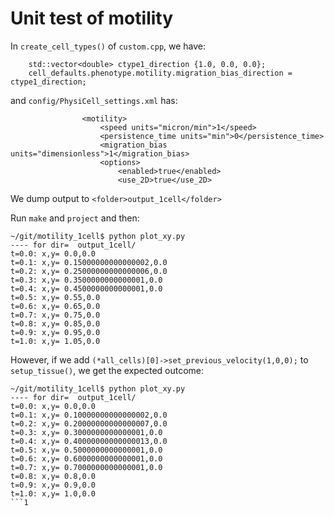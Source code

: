 # Unit test of motility

In `create_cell_types()` of `custom.cpp`, we have:
```
    std::vector<double> ctype1_direction {1.0, 0.0, 0.0};
    cell_defaults.phenotype.motility.migration_bias_direction = ctype1_direction;
```
and `config/PhysiCell_settings.xml` has:
```
                <motility>
                    <speed units="micron/min">1</speed>
                    <persistence_time units="min">0</persistence_time>
                    <migration_bias units="dimensionless">1</migration_bias>
                    <options>
                        <enabled>true</enabled>
                        <use_2D>true</use_2D>
```

We dump output to `<folder>output_1cell</folder>`

Run `make` and `project` and then:
```
~/git/motility_1cell$ python plot_xy.py 
---- for dir=  output_1cell/
t=0.0: x,y= 0.0,0.0
t=0.1: x,y= 0.15000000000000002,0.0
t=0.2: x,y= 0.25000000000000006,0.0
t=0.3: x,y= 0.3500000000000001,0.0
t=0.4: x,y= 0.4500000000000001,0.0
t=0.5: x,y= 0.55,0.0
t=0.6: x,y= 0.65,0.0
t=0.7: x,y= 0.75,0.0
t=0.8: x,y= 0.85,0.0
t=0.9: x,y= 0.95,0.0
t=1.0: x,y= 1.05,0.0
```
However, if we add `(*all_cells)[0]->set_previous_velocity(1,0,0);` to `setup_tissue()`, we get the expected outcome:
```
~/git/motility_1cell$ python plot_xy.py 
---- for dir=  output_1cell/
t=0.0: x,y= 0.0,0.0
t=0.1: x,y= 0.10000000000000002,0.0
t=0.2: x,y= 0.20000000000000007,0.0
t=0.3: x,y= 0.3000000000000001,0.0
t=0.4: x,y= 0.40000000000000013,0.0
t=0.5: x,y= 0.5000000000000001,0.0
t=0.6: x,y= 0.6000000000000001,0.0
t=0.7: x,y= 0.7000000000000001,0.0
t=0.8: x,y= 0.8,0.0
t=0.9: x,y= 0.9,0.0
t=1.0: x,y= 1.0,0.0
```1
